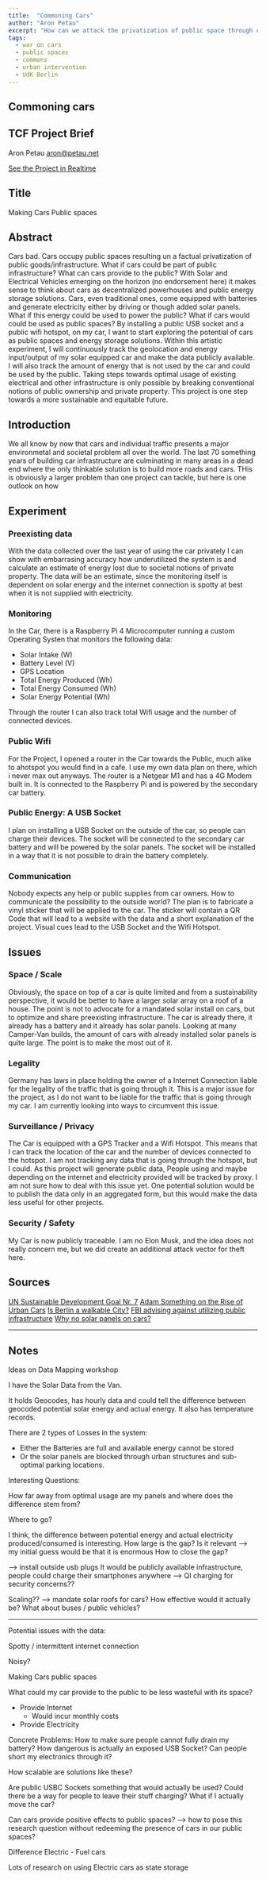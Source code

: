 ```yaml
---
title:  "Commoning Cars"
author: "Aron Petau"
excerpt: "How can we attack the privatization of public space through cars?"
tags:
  - war on cars
  - public spaces
  - commons
  - urban intervention
  - UdK Berlin
---
```


## Commoning cars

## TCF Project Brief

Aron Petau
[aron@petau.net](<mailto:aron@petau.net>)

[See the Project in Realtime](https://www.aronpetau.me/ulli/)

## Title

Making Cars Public spaces

## Abstract

Cars bad.
Cars occupy public spaces resulting un a factual privatization of public goods/infrastructure.
What if cars could be part of public infrastructure?
What can cars provide to the public?
With Solar and Electrical Vehicles emerging on the horizon (no endorsement here) it makes sense to think about cars as decentralized powerhouses and public energy storage solutions. Cars, even traditional ones, come equipped with batteries and generate electricity either by driving or though added solar panels. What if this energy could be used to power the public? What if cars would could be used as public spaces?
By installing a public USB socket and a public wifi hotspot, on my car, I want to start exploring the potential of cars as public spaces and energy storage solutions.
Within this artistic experiment, I will continuously track the geolocation and energy input/output of my solar equipped car and make the data publicly available. I will also track the amount of energy that is not used by the car and could be used by the public. Taking steps towards optimal usage of existing electrical and other infrastructure is only possible by breaking conventional notions of public ownership and private property. This project is one step towards a more sustainable and equitable future.

## Introduction

We all know by now that cars and individual traffic presents a major environmetal and societal problem all over the world. The last 70 something years of building car infrastructure are culminating in many areas in a dead end where the only thinkable solution is to build more roads and cars.
THis is obviously a larger problem than one project can tackle, but here is one outlook on how

## Experiment

### Preexisting data

With the data collected over the last year of using the car privately I can show with embarrasing accuracy how underutilized the system is and calculate an estimate of energy lost due to societal notions of private property.
The data will be an estimate, since the monitoring itself is dependent on solar energy and the internet connection is spotty at best when it is not supplied with electricity.

### Monitoring

In the Car, there is a Raspberry Pi 4 Microcomputer running a custom Operating Systen that monitors the following data:

- Solar Intake (W)
- Battery Level (V)
- GPS Location
- Total Energy Produced (Wh)
- Total Energy Consumed (Wh)
- Solar Energy Potential (Wh)

Through the router I can also track total Wifi usage and the number of connected devices.

### Public Wifi

For the Project, I opened a router in the Car towards the Public, much alike to ahotspot you would find in a cafe. I use my own data plan on there, which i never max out anyways. The router is a Netgear M1 and has a 4G Modem built in. It is connected to the Raspberry Pi and is powered by the secondary car battery.

### Public Energy: A USB Socket

I plan on installing a USB Socket on the outside of the car, so people can charge their devices. The socket will be connected to the secondary car battery and will be powered by the solar panels. The socket will be installed in a way that it is not possible to drain the battery completely.

### Communication

Nobody expects any help or public supplies from car owners.
How to communicate the possibility to the outside world?
The plan is to fabricate a vinyl sticker that will be applied to the car. The sticker will contain a QR Code that will lead to a website with the data and a short explanation of the project. Visual cues lead to the USB Socket and the Wifi Hotspot.

## Issues

### Space / Scale

Obviously, the space on top of a car is quite limited and from a sustainability perspective, it would be better to have a larger solar array on a roof of a house. The point is not to advocate for a mandated solar install on cars, but to optimize and share preexisting infrastructure. The car is already there, it already has a battery and it already has solar panels. Looking at many Camper-Van builds, the amount of cars with already installed solar panels is quite large. The point is to make the most out of it.

### Legality

Germany has laws in place holding the owner of a Internet Connection liable for the legality of the traffic that is going through it. This is a major issue for the project, as I do not want to be liable for the traffic that is going through my car. I am currently looking into ways to circumvent this issue.

### Surveillance / Privacy

The Car is equipped with a GPS Tracker and a Wifi Hotspot. This means that I can track the location of the car and the number of devices connected to the hotspot. I am not tracking any data that is going through the hotspot, but I could. As this project will generate public data, People using and maybe depending on the internet and electricity provided will be tracked by proxy. I am not sure how to deal with this issue yet. One potential solution would be to publish the data only in an aggregated form, but this would make the data less useful for other projects.

### Security / Safety

My Car is now publicly traceable. I am no Elon Musk, and the idea does not really concern me, but we did create an additional attack vector for theft here.

## Sources

[UN Sustainable Development Goal Nr. 7](https://sdgs.un.org/goals/goal7)
[Adam Something on the Rise of Urban Cars](https://www.youtube.com/watch?v=lrfsTNNCbP0)
[Is Berlin a walkable City?](https://storymaps.arcgis.com/stories/b7437b11e42d44b5a3bf3b5d9d8211b1)
[FBI advising against utilizing public infrastructure](https://www.fbi.gov/how-we-can-help-you/scams-and-safety/on-the-internet)
[Why no solar panels on cars?](https://www.forbes.com/sites/billroberson/2022/11/30/why-doesnt-every-electric-car-have-solar-panels/?sh=4276c42d1ac6)

---

## Notes

Ideas on Data Mapping workshop

I have the Solar Data from the Van.

It holds Geocodes,
has hourly data
and could tell the difference between geocoded potential solar energy and actual energy.
It also has temperature records.

There are 2 types of Losses in the system:

- Either the Batteries are full and available energy cannot be stored
- Or the solar panels are blocked through urban structures and sub-optimal parking locations.

Interesting Questions:

How far away from optimal usage are my panels and where does the difference stem from?

Where to go?

I think, the difference between potential energy and actual electricity produced/consumed is interesting.
How large is the gap?
 Is it relevant —> my initial guess would be that it is enormous
How to close the gap?

—> install outside usb plugs
 It would be publicly available infrastructure, people could charge their smartphones anywhere
 —> QI charging for security concerns??

Scaling??
—> mandate solar roofs for cars? How effective would it actually be?
 What about buses / public vehicles?

---
Potential issues with the data:

Spotty / intermittent internet connection

Noisy?

Making Cars public spaces

What could my car provide to the public to be less wasteful with its space?

- Provide Internet
  - Would incur monthly costs
- Provide Electricity

Concrete Problems:
 How to make sure people cannot fully drain my battery?
 How dangerous is actually an exposed USB Socket?
  Can people short my electronics through it?
  
 How scalable are solutions like these?

 Are public USBC Sockets something that would actually be used?
 Could there be a way for people to leave their stuff charging?
  What if I actually move the car?

 Can cars provide positive effects to public spaces?
  —> how to pose this research question without redeeming the presence of cars in our public spaces?

 Difference Electric - Fuel cars

 Lots of research on using Electric cars as state storage

 <div id="adobe-dc-view" style="width: 800px;"></div>
<script src="https://acrobatservices.adobe.com/view-sdk/viewer.js"></script>
<script type="text/javascript">
 document.addEventListener("adobe_dc_view_sdk.ready", function(){
  var adobeDCView = new AdobeDC.View({clientId: "7e638fda11f64ff695894a7bc7e61ba4", divId: "adobe-dc-view"});
  adobeDCView.previewFile({
   content:{location: {url: "https://acrobatservices.adobe.com/view-sdk-demo/PDFs/Bodea Brochure.pdf"}},
   metaData:{fileName: "Bodea Brochure.pdf"}
  }, {embedMode: "IN_LINE", showPrintPDF: false});
 });
</script>
